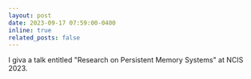 ```yaml
---
layout: post
date: 2023-09-17 07:59:00-0400
inline: true
related_posts: false
---
```


I giva a talk entitled "Research on Persistent Memory Systems" at NCIS 2023.
<!-- <strong style="color: var(--global-award-color);font-size:15px;font-family:monospace;font-weight:900;">Best Paper Award at HPCA 2023</strong> -->
